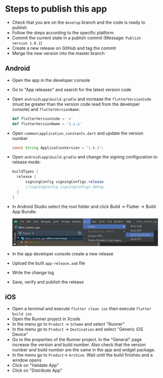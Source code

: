 # Steps to publish this app

- Check that you are on the `develop` branch and the code is ready to publish
- Follow the steps according to the specific platform
- Commit the current state in a publish commit (Message: `Publish version 1.0.1`) 
- Create a new release on GitHub and tag the commit
- Merge the new version into the master branch



## Android

- Open the app in the developer console

- Go to "App releases" and search for the latest version code

- Open `android\app\build.gradle` and increase the `flutterVersionCode ` (must be greater than the version code read from the developer console) and `flutterVersionName`:

  ```python
  def flutterVersionCode = 'x'
  def flutterVersionName = '1.x.y'
  ```

- Open `common\application_constants.dart` and update the version number

  ```java
  const String ApplicationVersion = "1.0.1";
  ```
  
- Open `android\app\build.gradle` and change the signing configuration to release mode:

  ```java
  buildTypes {
  	release {
      	signingConfig signingConfigs.release
  		//signingConfig signingConfigs.debug
  	}
  }
  ```

- In Android Studio select the root folder and click Build -> Flutter -> Build App Bundle: 

  ![image-20200706093154007](https://raw.githubusercontent.com/Bennik2000/DHBWStudentInformationApp/develop/screenshots/AndroidStudioBuildAppBundle.png)


- In the app developer console create a new release
- Upload the built `app-release.aab` file
- Write the change log
- Save, verify and publish the release

## iOS

- Open a terminal and execute `flutter clean ios` then execute `flutter build ios`
- Open the Runner project in Xcode
- In the menu go to `Product` -> `Scheme` and select "Runner"
- In the menu go to `Product` -> `Destination` and select "Generic iOS Device"
- Go to the properties of the Runner project. In the "General" page increase the version and build number. Also check that the version number and build number are the same in the app and widget package.
- In the menu go to `Product`-> `Archive`. Wait until the build finishes and a window opens
- Click on "Validate App"
- Click on "Distribute App"
